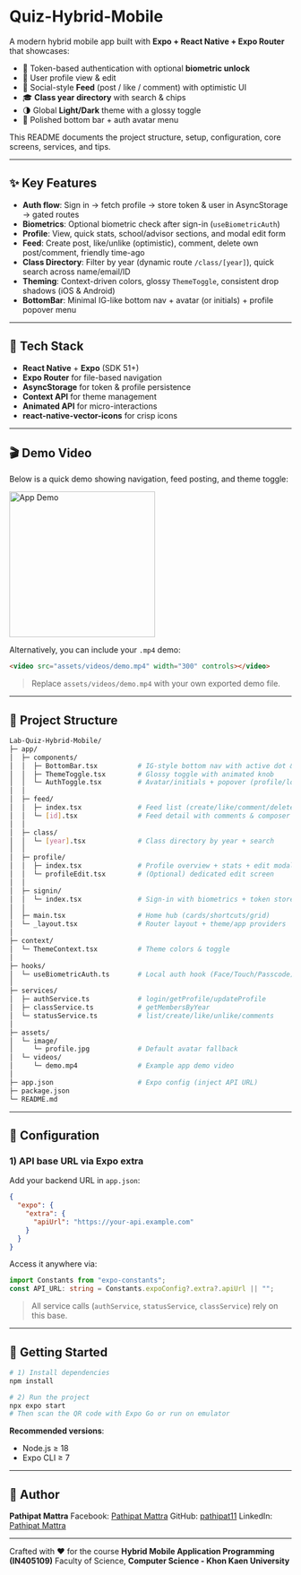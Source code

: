 # Quiz-Hybrid-Mobile

A modern hybrid mobile app built with **Expo + React Native + Expo Router** that showcases:

* 🔐 Token-based authentication with optional **biometric unlock**
* 👤 User profile view & edit
* 📰 Social-style **Feed** (post / like / comment) with optimistic UI
* 🎓 **Class year directory** with search & chips
* 🌗 Global **Light/Dark** theme with a glossy toggle
* 🧭 Polished bottom bar + auth avatar menu

This README documents the project structure, setup, configuration, core screens, services, and tips.

---

## ✨ Key Features

* **Auth flow**: Sign in → fetch profile → store token & user in AsyncStorage → gated routes
* **Biometrics**: Optional biometric check after sign-in (`useBiometricAuth`)
* **Profile**: View, quick stats, school/advisor sections, and modal edit form
* **Feed**: Create post, like/unlike (optimistic), comment, delete own post/comment, friendly time-ago
* **Class Directory**: Filter by year (dynamic route `/class/[year]`), quick search across name/email/ID
* **Theming**: Context-driven colors, glossy `ThemeToggle`, consistent drop shadows (iOS & Android)
* **BottomBar**: Minimal IG-like bottom nav + avatar (or initials) + profile popover menu

---

## 🧱 Tech Stack

* **React Native** + **Expo** (SDK 51+)
* **Expo Router** for file-based navigation
* **AsyncStorage** for token & profile persistence
* **Context API** for theme management
* **Animated API** for micro-interactions
* **react-native-vector-icons** for crisp icons

---

## 🎬 Demo Video

Below is a quick demo showing navigation, feed posting, and theme toggle:

<img src="assets/videos/Lab-Quiz-Hybrid-Mobile-demo.gif" alt="App Demo" width="260" />

Alternatively, you can include your `.mp4` demo:

```markdown
<video src="assets/videos/demo.mp4" width="300" controls></video>
```

> Replace `assets/videos/demo.mp4` with your own exported demo file.

---

## 📁 Project Structure

```bash
Lab-Quiz-Hybrid-Mobile/
├─ app/
│  ├─ components/
│  │  ├─ BottomBar.tsx          # IG-style bottom nav with active dot & avatar
│  │  ├─ ThemeToggle.tsx        # Glossy toggle with animated knob
│  │  └─ AuthToggle.tsx         # Avatar/initials + popover (profile/logout)
│  │
│  ├─ feed/
│  │  ├─ index.tsx              # Feed list (create/like/comment/delete)
│  │  └─ [id].tsx               # Feed detail with comments & composer
│  │
│  ├─ class/
│  │  └─ [year].tsx             # Class directory by year + search
│  │
│  ├─ profile/
│  │  ├─ index.tsx              # Profile overview + stats + edit modal
│  │  └─ profileEdit.tsx        # (Optional) dedicated edit screen
│  │
│  ├─ signin/
│  │  └─ index.tsx              # Sign-in with biometrics + token store
│  │
│  ├─ main.tsx                  # Home hub (cards/shortcuts/grid)
│  └─ _layout.tsx               # Router layout + theme/app providers
│
├─ context/
│  └─ ThemeContext.tsx          # Theme colors & toggle
│
├─ hooks/
│  └─ useBiometricAuth.ts       # Local auth hook (Face/Touch/Passcode)
│
├─ services/
│  ├─ authService.ts            # login/getProfile/updateProfile
│  ├─ classService.ts           # getMembersByYear
│  └─ statusService.ts          # list/create/like/unlike/comments
│
├─ assets/
│  └─ image/
│     └─ profile.jpg            # Default avatar fallback
│  └─ videos/
│     └─ demo.mp4               # Example app demo video
│
├─ app.json                     # Expo config (inject API URL)
├─ package.json
└─ README.md
```

---


## 🔧 Configuration

### 1) API base URL via **Expo extra**

Add your backend URL in `app.json`:

```json
{
  "expo": {
    "extra": {
      "apiUrl": "https://your-api.example.com"
    }
  }
}
```

Access it anywhere via:

```ts
import Constants from "expo-constants";
const API_URL: string = Constants.expoConfig?.extra?.apiUrl || "";
```

> All service calls (`authService`, `statusService`, `classService`) rely on this base.

---

## 🚀 Getting Started

```bash
# 1) Install dependencies
npm install

# 2) Run the project
npx expo start
# Then scan the QR code with Expo Go or run on emulator
```

**Recommended versions**:

* Node.js ≥ 18
* Expo CLI ≥ 7

---

## 👤 Author

**Pathipat Mattra**
Facebook: [Pathipat Mattra](https://facebook.com/pathipat.mattra)
GitHub: [pathipat11](https://github.com/pathipat11)
LinkedIn: [Pathipat Mattra](https://linkedin.com/in/viixl)

---

Crafted with ❤️ for the course **Hybrid Mobile Application Programming (IN405109)**
Faculty of Science, **Computer Science - Khon Kaen University**
